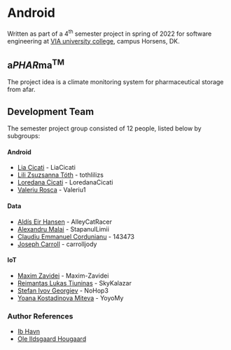 # Android
Written as part of a 4<sup>th</sup> semester project in spring of 2022 for software engineering at [VIA university college](https://via.dk), campus Horsens, DK.

## a*PHAR*ma<sup>TM</sup>
The project idea is a climate monitoring system for pharmaceutical storage from afar.

## Development Team
The semester project group consisted of 12 people, listed below by subgroups:

#### Android
- [Lia Cicati](https://github.com/LiaCicati) - LiaCicati  
- [Lili Zsuzsanna Tóth](https://github.com/tothlilizs) - tothlilizs  
- [Loredana Cicati](https://github.com/LoredanaCicati) - LoredanaCicati  
- [Valeriu Rosca](https://github.com/Valeriu1) - Valeriu1  

#### Data
- [Aldís Eir Hansen](https://github.com/AlleyCatRacer) - AlleyCatRacer  
- [Alexandru Malai](https://github.com/StapanulLumii) - StapanulLimii  
- [Claudiu Emmanuel Cordunianu](https://github.com/143473) - 143473  
- [Joseph Carroll](https://github.com/carrolljody) - carrolljody  

#### IoT
- [Maxim Zavidei](https://github.com/Maxim-Zavidei) - Maxim-Zavidei  
- [Reimantas Lukas Tiuninas](https://github.com/SkyKalazar) - SkyKalazar  
- [Stefan Ivov Georgiev](https://github.com/NoHop3) - NoHop3  
- [Yoana Kostadinova Miteva](https://github.com/YoyoMy) - YoyoMy  


### Author References
- [Ib Havn](https://github.com/ihavn)  
- [Ole Ildsgaard Hougaard](https://github.com/olehougaard)
